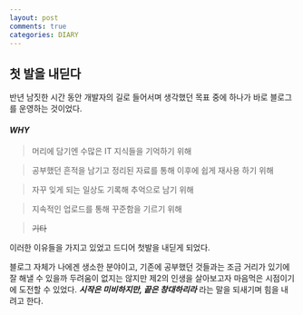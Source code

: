 ```yaml
---
layout: post
comments: true
categories: DIARY
---
```


## 첫 발을 내딛다

반년 남짓한 시간 동안 개발자의 길로 들어서며 생각했던 목표 중에 하나가 바로 블로그를 운영하는 것이었다.

#### ***WHY***

>머리에 담기엔 수많은 IT 지식들을 기억하기 위해

>공부했던 흔적을 남기고 정리된 자료를 통해 이후에 쉽게 재사용 하기 위해

>자꾸 잊게 되는 일상도 기록해 추억으로 남기 위해

>지속적인 업로드를 통해 꾸준함을 기르기 위해

>~~기타~~

이러한 이유들을 가지고 있었고 드디어 첫발을 내딛게 되었다.



블로그 자체가 나에겐 생소한 분야이고, 기존에 공부했던 것들과는 조금 거리가 있기에 잘 해낼 수 있을까 두려움이 없지는 않지만 제2의 인생을 살아보고자 마음먹은 시점이기에 도전할 수 있었다. ***시작은 미비하지만, 끝은 창대하리라*** 라는 말을 되새기며 힘을 내려고 한다.